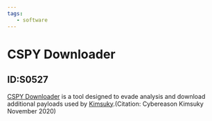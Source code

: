 ```yaml
---
tags:
   - software
---
```

# CSPY Downloader
## ID:S0527
[CSPY Downloader](software/S0527) is a tool designed to evade analysis and download additional payloads used by [Kimsuky](groups/G0094).(Citation: Cybereason Kimsuky November 2020)
